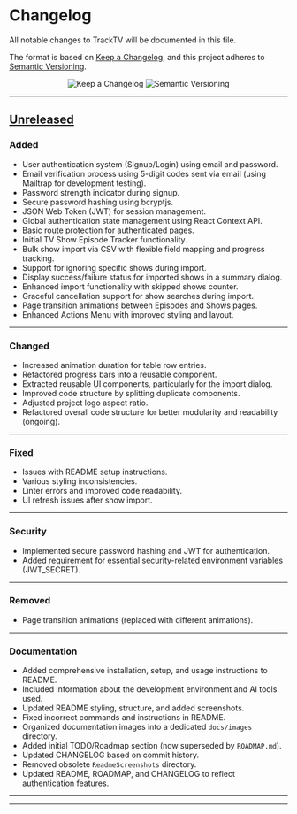 # Changelog

All notable changes to TrackTV will be documented in this file.

The format is based on [Keep a Changelog](https://keepachangelog.com/en/1.1.0/),
and this project adheres to [Semantic Versioning](https://semver.org/spec/v2.0.0.html).

<p align="center">
  <img src="https://img.shields.io/badge/Keep%20a%20Changelog-遵守-brightgreen.svg?style=for-the-badge" alt="Keep a Changelog" />
  <img src="https://img.shields.io/badge/Semantic%20Versioning-2.0.0-blue?style=for-the-badge" alt="Semantic Versioning" />
</p>

---

## [Unreleased]

### Added
- User authentication system (Signup/Login) using email and password.
- Email verification process using 5-digit codes sent via email (using Mailtrap for development testing).
- Password strength indicator during signup.
- Secure password hashing using bcryptjs.
- JSON Web Token (JWT) for session management.
- Global authentication state management using React Context API.
- Basic route protection for authenticated pages.
- Initial TV Show Episode Tracker functionality.
- Bulk show import via CSV with flexible field mapping and progress tracking.
- Support for ignoring specific shows during import.
- Display success/failure status for imported shows in a summary dialog.
- Enhanced import functionality with skipped shows counter.
- Graceful cancellation support for show searches during import.
- Page transition animations between Episodes and Shows pages.
- Enhanced Actions Menu with improved styling and layout.

---

### Changed
- Increased animation duration for table row entries.
- Refactored progress bars into a reusable component.
- Extracted reusable UI components, particularly for the import dialog.
- Improved code structure by splitting duplicate components.
- Adjusted project logo aspect ratio.
- Refactored overall code structure for better modularity and readability (ongoing).

---

### Fixed
- Issues with README setup instructions.
- Various styling inconsistencies.
- Linter errors and improved code readability.
- UI refresh issues after show import.

---

### Security
- Implemented secure password hashing and JWT for authentication.
- Added requirement for essential security-related environment variables (JWT_SECRET).

---

### Removed
- Page transition animations (replaced with different animations).

---

### Documentation
- Added comprehensive installation, setup, and usage instructions to README.
- Included information about the development environment and AI tools used.
- Updated README styling, structure, and added screenshots.
- Fixed incorrect commands and instructions in README.
- Organized documentation images into a dedicated `docs/images` directory.
- Added initial TODO/Roadmap section (now superseded by `ROADMAP.md`).
- Updated CHANGELOG based on commit history.
- Removed obsolete `ReadmeScreenshots` directory.
- Updated README, ROADMAP, and CHANGELOG to reflect authentication features.

---

<!-- Add previous version sections here if/when tags are created -->
<!--
## [1.0.0] - YYYY-MM-DD

<details>
<summary><strong>Click to expand</strong></summary>

### Added
- Initial release features...

</details>
-->

---

<!-- Link Definitions -->
[Unreleased]: https://github.com/sagy101/tv-tracker/compare/2b76f9766c610a2f341892af05c4e13ed2d59afc...HEAD 